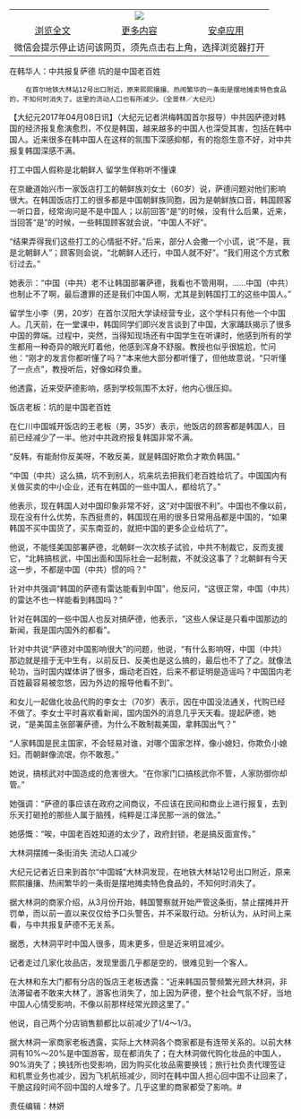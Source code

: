 

<table>
  <tr>
    <td align="center" colspan="3">
      <a href="https://github.com/ogate/ogate/blob/master/README.md"><img src="https://cloud.githubusercontent.com/assets/11880933/13434984/f430fae2-e012-11e5-814f-c2df1e82b247.jpg"/></a>
    </td>
  </tr>
  <tr>
    <td align="center">
      <a href="https://s3.ap-south-1.amazonaws.com/ogatem/oGate.htm?c816430&from=oNote">浏览全文</a>
    </td>
    <td align="center">
      <a href="https://s3.ap-south-1.amazonaws.com/ogatem/oGate.htm?from=oNote">更多内容</a>
    </td>
    <td align="center">
      <a href="https://raw.githubusercontent.com/ogate/up/master/ogate.apk">安卓应用</a>
    </td>
  </tr>
  <tr>
    <td align="center" colspan="3">
      微信会提示停止访问该网页，须先点击右上角，选择浏览器打开
    </td>
  </tr>
</table>    



在韩华人：中共报复萨德 坑的是中国老百姓






        在首尔地铁大林站12号出口附近，原来熙熙攘攘、热闹繁华的一条街是摆地摊卖特色食品的，不知何时消失了。这里的流动人口也有所减少。（全景林／大纪元）

【大纪元2017年04月08日讯】（大纪元记者洪梅韩国首尔报导）中共因萨德对韩国的经济报复愈演愈烈，不仅是韩国，越来越多的中国人也深受其害，包括在韩中国人。近来很多在韩中国人在这样的氛围下深感抑郁，有的抱怨生意不好，对中共报复韩国深感不满。


打工中国人假称是北朝鲜人 留学生佯称听不懂课


在京畿道始兴市一家饭店打工的朝鲜族刘女士（60岁）说，萨德问题对他们影响很大。在韩国饭店打工的很多都是中国朝鲜族同胞，因为是朝鲜族口音，韩国顾客一听口音，经常询问是不是中国人；以前回答“是”的时候，没有什么后果，近来，当回答“是”的时候，一些韩国顾客就会说，“中国人不好”。


“结果弄得我们这些打工的心情挺不好。”后来，部分人会撒一个小谎，说“不是，我是北朝鲜人”；顾客则会说，“北朝鲜人还行，中国人就不好”。“我们用这个方式敷衍过去。”


她表示：“中国（中共）老不让韩国部署萨德，我看也不管用啊，&#8230;&#8230;中国（中共）也制止不了啊，最后遭罪的还是我们中国人啊，尤其是到韩国打工的这些中国人。”


留学生小李（男，20岁）在首尔汉阳大学读经营专业，这个学科只有他一个中国人。几天前，在一堂课中，韩国同学们即兴发言谈到了中国，大家踊跃揭示了很多中国的弊端。过程中，突然，当得知现场还有中国学生在听课时，他感到所有的学生都用一种奇异的眼光盯着他，他感到浑身不舒服。教授也似乎很尴尬，忙问他：“刚才的发言你都听懂了吗？”本来他大部分都听懂了，但他故意说，“只听懂了一点点”，教授听后，好像如释负重。


他透露，近来受萨德影响，感到学校氛围不太好，他内心很压抑。


饭店老板：坑的是中国老百姓


在仁川中国城开饭店的王老板（男，35岁）表示，他饭店的顾客都是韩国人，目前已经减少了一半。他对中共政府报复韩国非常不满。


“反韩，有能耐你反美呀，不敢反美，就是韩国好欺负才欺负韩国。”


“中国（中共）这么搞，坑不到别人，坑来坑去把我们老百姓给坑了。中国国内有关做买卖的中小企业，还有在韩国的一些中国人，都给坑了。”


他表示，现在韩国人对中国印象非常不好，这“对中国很不利”。中国也不像以前，现在没有什么优势，东西挺贵的，韩国现在用的很多日常用品都是中国的，“如果韩国不买中国货了，买东南亚的，就把中国的更多企业给坑了”。


他说，不能怪美国部署萨德，北朝鲜一次次核子试验，中共不制裁它，反而支援它，“北韩搞核武，中国出面和国际社会一起制裁，不就没这事了？北朝鲜有今天这一步，不都是中国（中共）惯的吗？”


针对中共强调“韩国的萨德有雷达能看到中国”，他反问，“这很正常，中国（中共）的雷达不也一样能看到韩国吗？”


针对在韩国的一些中国人也反对搞萨德，他表示，“这些人保证是只看中国那边的新闻，我是国内国外的都看”。


针对中共说“萨德对中国影响很大”的问题，他说，“有什么影响呀，中国（中共）那边就是擅于无中生有，以前反日、反美也是这么搞的，最后也不了了之。就像法轮功，当时国内媒体讲了很多，煽动老百姓，后来不都证明是造谣吗？中国国内老百姓最容易被忽悠，因为外边的报导他看不到”。


和女儿一起做化妆品代购的李女士（70岁）表示，因在中国没法通关，代购已经不做了。李女士平时喜欢看新闻，国内国外的消息几乎天天看。提起萨德，她说，“是美国主张部署萨德，为什么不敢制裁美国，拿韩国出气？”


“人家韩国是民主国家，不会轻易对谁，对哪个国家怎样，像小媳妇，你欺负小媳妇。而朝鲜像流氓，你不敢惹。”


她说，搞核武对中国造成的危害很大。“在你家门口搞核武你不管，人家防御你却管。”


她强调：“萨德的事应该在政府之间商议，不应该在民间和商业上进行报复，去到乐天打砸抢的那些人属于脑残，纯粹是江泽民那一派的做法。”


她感慨：“唉，中国老百姓知道的太少了，政府封锁，老是搞反面宣传。”


大林洞摆摊一条街消失 流动人口减少


大纪元记者近日来到首尔“中国城”大林洞发现，在地铁大林站12号出口附近，原来熙熙攘攘、热闹繁华的一条街是摆地摊卖特色食品的，不知何时消失了。


据大林洞的商家介绍，从3月份开始，韩国警察就开始严管这条街，禁止摆摊并开罚单，而以前一直以来仅仅给予口头警告，并不采取行动。分析认为，从时间上来看，与中共报复萨德不无关系。


据悉，大林洞平时中国人很多，周末更多，但是近来明显减少。


记者走过几家化妆品店，发现里面几乎都是空的，很难见到一个客人。


在大林和东大门都有分店的饭店王老板透露：“近来韩国员警频繁光顾大林洞，非法滞留者不敢来大林了，游客也消失了，加上因为萨德，整个社会气氛不好，当地中国人心情受影响，不像以前那样经常光顾这里了。”


他说，自己两个分店销售额都比以前减少了1/4～1/3。


据大林洞一家商家老板透露，实际上大林洞各个商家都是有连带关系的。以前大林洞有10%～20%是中国游客，现在都消失了；在大林洞做代购化妆品的中国人，90%消失了；换钱所也受影响，因为购买化妆品需要换钱；旅行社负责代理签证和机票业务也减少，因为飞机航班减少，同时在韩中国人担心回中国不让回来了，干脆这段时间不回中国的人增多了。几乎这里的商家都受了影响。#


责任编辑：林妍



